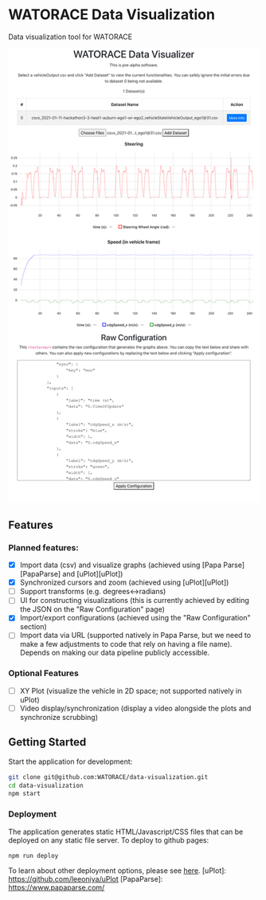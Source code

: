 # WATORACE Data Visualization

Data visualization tool for WATORACE

![website screenshot](.github/assets/screenshot.png)

## Features

### Planned features:
- [x] Import data (csv) and visualize graphs (achieved using [Papa Parse][PapaParse] and [uPlot][uPlot])
- [x] Synchronized cursors and zoom (achieved using [uPlot][uPlot])
- [ ] Support transforms (e.g. degrees<->radians)
- [ ] UI for constructing visualizations (this is currently achieved by editing the JSON on the "Raw Configuration" page)
- [x] Import/export configurations (achieved using the "Raw Configuration" section)
- [ ] Import data via URL (supported natively in Papa Parse, but we need to make a few adjustments to code that rely on having a file name). Depends on making our data pipeline publicly accessible.

### Optional Features

- [ ] XY Plot (visualize the vehicle in 2D space; not supported natively in uPlot)
- [ ] Video display/synchronization (display a video alongside the plots and synchronize scrubbing)

## Getting Started

Start the application for development:

```bash
git clone git@github.com:WATORACE/data-visualization.git
cd data-visualization
npm start
```

### Deployment

The application generates static HTML/Javascript/CSS files that can be deployed on any static file server. To deploy to github pages:

```bash
npm run deploy
```

To learn about other deployment options, please see [here](https://create-react-app.dev/docs/deployment/).
[uPlot]: https://github.com/leeoniya/uPlot
[PapaParse]: https://www.papaparse.com/
